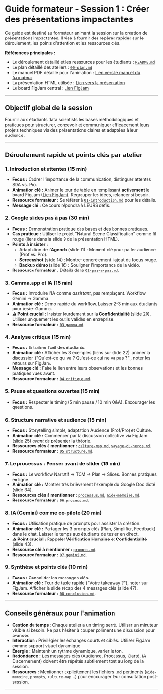 # Guide formateur - Session 1 : Créer des présentations impactantes

Ce guide est destiné au formateur animant la session sur la création de présentations impactantes. Il vise à fournir des repères rapides sur le déroulement, les points d'attention et les ressources clés.

**Références principales :**
* Le déroulement détaillé et les ressources pour les étudiants : [`README.md`](../README.md)
* Le plan détaillé des ateliers : [`00-plan.md`](../ateliers/00-plan.md)
* Le manuel PDF détaillé pour l'animation : [Lien vers le manuel du formateur](./manuel-formateur.pdf)
* La présentation HTML utilisée : [Lien vers la présentation](./presentation.html)
* Le board FigJam central : [Lien FigJam](https://www.figma.com/files/team/1317740158124985018/project/177408865/SDA-Soft-Skills?fuid=813352479247632111)

---

## Objectif global de la session

Fournir aux étudiants data scientists les bases méthodologiques et pratiques pour structurer, concevoir et communiquer efficacement leurs projets techniques via des présentations claires et adaptées à leur audience.

---

## Déroulement rapide et points clés par atelier

### 1. Introduction et attentes (15 min)

* **Focus :** Cadrer l'importance de la communication, distinguer attentes SDA vs. Pro.
* **Animation clé :** Animer le tour de table en remplissant **activement** le board FigJam ([Lien FigJam](https://www.figma.com/files/team/1317740158124985018/project/177408865/SDA-Soft-Skills?fuid=813352479247632111)). Regrouper les idées, relancer si besoin.
* **Ressource formateur :** Se référer à [`01-introduction.md`](../ateliers/01-introduction.md) pour les détails.
* **Message clé :** Ce cours répondra à LEURS défis.

### 2. Google slides pas à pas (30 min)

* **Focus :** Démonstration pratique des bases et des bonnes pratiques.
* **Cas pratique :** Utiliser le projet "Natural Scene Classification" comme fil rouge (liens dans la slide 9 de la présentation HTML).
* **Points à insister :**
    * Adaptation de l'**Agenda** (slide 11) : Moment clé pour parler audience (Prof vs. Pro).
    * **Screenshot** (slide 14) : Montrer concrètement l'ajout du focus rouge.
    * **Backup démo** (slide 16) : Souligner l'importance de la vidéo.
* **Ressource formateur :** Détails dans [`02-pas-a-pas.md`](../ateliers/02-pas-a-pas.md).

### 3. Gamma.app et IA (15 min)

* **Focus :** Introduire l'IA comme *assistant*, pas remplaçant. Workflow Gemini -> Gamma.
* **Animation clé :** Démo rapide du workflow. Laisser 2-3 min aux étudiants pour tester Gamma.
* **⚠️ Point crucial :** Insister lourdement sur la **Confidentialité** (slide 20). Utiliser uniquement les outils validés en entreprise.
* **Ressource formateur :** [`03-gamma.md`](../ateliers/03-gamma.md).

### 4. Analyse critique (15 min)

* **Focus :** Entraîner l'œil des étudiants.
* **Animation clé :** Afficher les 3 exemples (liens sur slide 22), animer la discussion ("Qu'est-ce qui va ? Qu'est-ce qui ne va pas ?"), noter les retours sur FigJam.
* **Message clé :** Faire le lien entre leurs observations et les bonnes pratiques vues avant.
* **Ressource formateur :** [`04-critique.md`](../ateliers/04-critique.md).

### 5. Pause et questions ouvertes (15 min)

* **Focus :** Respecter le timing (5 min pause / 10 min Q&A). Encourager les questions.

### 6. Structure narrative et audience (15 min)

* **Focus :** Storytelling simple, adaptation Audience (Prof/Pro) et Culture.
* **Animation clé :** Commencer par la discussion collective via FigJam (slide 25) *avant* de présenter la théorie.
* **Ressources clés à mentionner :** [`culture-map.md`](../ressources/culture-map.md), [`voyage-du-heros.md`](../ressources/voyage-du-heros.md).
* **Ressource formateur :** [`05-structure.md`](../ateliers/05-structure.md).

### 7. Le processus : Penser avant de slider (15 min)

* **Focus :** Le workflow Narratif -> TOM -> Plan -> Slides. Bonnes pratiques en ligne.
* **Animation clé :** Montrer très brièvement l'exemple du Google Doc dicté (slide 34).
* **Ressources clés à mentionner :** [`processus.md`](../boite-a-outils/processus.md), [`aide-memoire.md`](../boite-a-outils/aide-memoire.md).
* **Ressource formateur :** [`06-process.md`](../ateliers/06-process.md).

### 8. IA (Gemini) comme co-pilote (20 min)

* **Focus :** Utilisation pratique de prompts pour assister la création.
* **Animation clé :** Partager les 3 prompts clés (Plan, Simplifier, Feedback) dans le chat. Laisser le temps aux étudiants de tester en direct.
* **⚠️ Point crucial :** Rappeler **Vérification Humaine** et **Confidentialité** (slide 43).
* **Ressource clé à mentionner :** [`prompts.md`](../boite-a-outils/prompts.md).
* **Ressource formateur :** [`07-gemini.md`](../ateliers/07-gemini.md).

### 9. Synthèse et points clés (10 min)

* **Focus :** Consolider les messages clés.
* **Animation clé :** Tour de table rapide ("Votre takeaway ?"), noter sur FigJam. Afficher la slide récap des 4 messages clés (slide 47).
* **Ressource formateur :** [`08-conclusion.md`](../ateliers/08-conclusion.md).

---

## Conseils généraux pour l'animation

* **Gestion du temps :** Chaque atelier a un timing serré. Utiliser un minuteur visible si besoin. Ne pas hésiter à couper poliment une discussion pour avancer.
* **Interaction :** Privilégier les échanges courts et ciblés. Utiliser FigJam comme support visuel dynamique.
* **Énergie :** Maintenir un rythme dynamique, varier le ton.
* **Redondance :** Les messages clés (Audience, Processus, Clarté, IA Discernement) doivent être répétés subtilement tout au long de la session.
* **Ressources :** Mentionner explicitement les fichiers `.md` pertinents (`aide-memoire`, `prompts`, `culture-map`...) pour encourager leur consultation post-session.

---